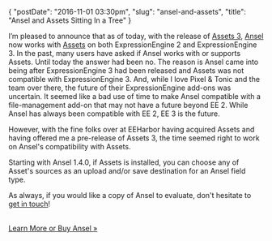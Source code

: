 {
    "postDate": "2016-11-01 03:30pm",
    "slug": "ansel-and-assets",
    "title": "Ansel and Assets Sitting In a Tree"
}

I’m pleased to announce that as of today, with the release of [Assets 3](https://eeharbor.com/blog/assets-3), [Ansel](/software/ansel-ee) now works with [Assets](https://eeharbor.com/assets) on both ExpressionEngine 2 and ExpressionEngine 3. In the past, many users have asked if Ansel works with or supports Assets. Until today the answer had been no. The reason is Ansel came into being after ExpressionEngine 3 had been released and Assets was not compatible with ExpressionEngine 3. And, while I love Pixel & Tonic and the team over there, the future of their ExpressionEngine add-ons was uncertain. It seemed like a bad use of time to make Ansel compatible with a file-management add-on that may not have a future beyond EE 2. While Ansel has always been compatible with EE 2, EE 3 is the future.

However, with the fine folks over at EEHarbor having acquired Assets and having offered me a pre-release of Assets 3, the time seemed right to work on Ansel's compatibility with Assets.

Starting with Ansel 1.4.0, if Assets is installed, you can choose any of Asset's sources as an upload and/or save destination for an Ansel field type.

As always, if you would like a copy of Ansel to evaluate, don't hesitate to [get in touch](/contact)!
<br><br>
<p><div class="u--centered"><a href="/software/ansel-ee" class="button button--outlined">Learn More or Buy Ansel »</a></div></p>
